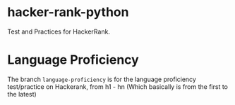 # hacker-rank-python
Test and Practices for HackerRank.

# Language Proficiency

  The branch `language-proficiency` is for the language proficiency test/practice on Hackerank, from h1 - hn (Which basically is from the first to the latest)
